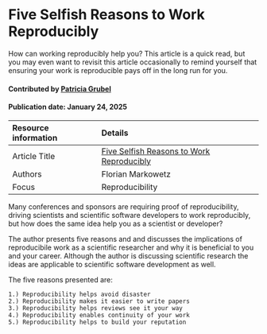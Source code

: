 # Five Selfish Reasons to Work Reproducibly
<!--deck text start-->
How can working reproducibly help you? This article is a quick read, but you may even want to revisit this article occasionally to remind yourself that ensuring your work is reproducible pays off in the long run for you.

<!--deck text end-->

#### Contributed by [Patricia Grubel](https://github.com/pagrubel "Patricia Grubel")
#### Publication date: January 24, 2025

Resource information | Details
:--- | :---
Article Title | [Five Selfish Reasons to Work Reproducibly](https://genomebiology.biomedcentral.com/articles/10.1186/s13059-015-0850-7)
Authors | Florian Markowetz
Focus | Reproducibility

Many conferences and sponsors are requiring proof of reproducibility, driving scientists and scientific software developers to work reproducibly, but how does the same idea help you as a scientist or developer?

The author presents five reasons and and discusses the implications of reproducibile work as a scientific researcher and why it is beneficial to you and your career. Although the author is discussing scientific research the ideas are applicable to scientific software development as well.

The five reasons presented are:

    1.) Reproducibility helps avoid disaster
    2.) Reproducibility makes it easier to write papers
    3.) Reproducibility helps reviews see it your way
    4.) Reproducibility enables continuity of your work
    5.) Reproducibility helps to build your reputation




<!---
Publish: yes
Topics: Software Process Improvement, Design, Reliability
Pinned: no
RSS update: 2025-01-24
--->
